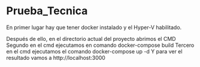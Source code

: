 # Prueba_Tecnica

En primer lugar hay que tener docker instalado y el Hyper-V habilitado.

Después de ello, en el directorio actual del proyecto abrimos el CMD
Segundo en el cmd ejecutamos en comando docker-compose build
Tercero en el cmd ejecutamos el comando docker-compose up -d
Y para ver el resultado vamos a http://localhost:3000
